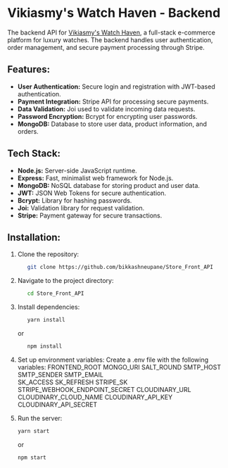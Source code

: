 # Vikiasmy's Watch Haven - Backend

The backend API for [Vikiasmy's Watch Haven](https://vikiasmy-watches.vercel.app/), a full-stack e-commerce platform for luxury watches. The backend handles user authentication, order management, and secure payment processing through Stripe.

## Features:

- **User Authentication:** Secure login and registration with JWT-based authentication.
- **Payment Integration:** Stripe API for processing secure payments.
- **Data Validation:** Joi used to validate incoming data requests.
- **Password Encryption:** Bcrypt for encrypting user passwords.
- **MongoDB:** Database to store user data, product information, and orders.

## Tech Stack:

- **Node.js:** Server-side JavaScript runtime.
- **Express:** Fast, minimalist web framework for Node.js.
- **MongoDB:** NoSQL database for storing product and user data.
- **JWT:** JSON Web Tokens for secure authentication.
- **Bcrypt:** Library for hashing passwords.
- **Joi:** Validation library for request validation.
- **Stripe:** Payment gateway for secure transactions.

## Installation:

1. Clone the repository:

   ```bash
      git clone https://github.com/bikkashneupane/Store_Front_API
   ```

2. Navigate to the project directory:

   ```bash
      cd Store_Front_API
   ```

3. Install dependencies:

   ```bash
      yarn install
   ```

   or

   ```bash
      npm install
   ```

4. Set up environment variables: Create a .env file with the following variables:
   FRONTEND_ROOT
   MONGO_URI
   SALT_ROUND
   SMTP_HOST
   SMTP_SENDER
   SMTP_EMAIL  
   SK_ACCESS
   SK_REFRESH
   STRIPE_SK
   STRIPE_WEBHOOK_ENDPOINT_SECRET
   CLOUDINARY_URL
   CLOUDINARY_CLOUD_NAME
   CLOUDINARY_API_KEY
   CLOUDINARY_API_SECRET

5. Run the server:

   ```bash
   yarn start
   ```

   or

   ```bash
   npm start
   ```
